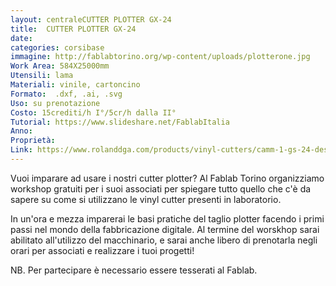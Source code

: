 ```yaml
---
layout: centraleCUTTER PLOTTER GX-24
title:  CUTTER PLOTTER GX-24
date:   
categories: corsibase
immagine: http://fablabtorino.org/wp-content/uploads/plotterone.jpg
Work Area: 584X25000mm
Utensili: lama
Materiali: vinile, cartoncino
Formato:  .dxf, .ai, .svg
Uso: su prenotazione
Costo: 15crediti/h I°/5cr/h dalla II°
Tutorial: https://www.slideshare.net/FablabItalia
Anno:
Proprietà:
Link: https://www.rolanddga.com/products/vinyl-cutters/camm-1-gs-24-desktop-vinyl-cutter
---
```


Vuoi imparare ad usare i nostri cutter plotter? Al Fablab Torino organizziamo workshop gratuiti per i suoi associati per spiegare tutto quello che c'è da sapere su come si utilizzano le vinyl cutter presenti in laboratorio.
<!--more-->
In un'ora e mezza imparerai le basi pratiche del taglio plotter facendo i primi passi nel mondo della fabbricazione digitale. Al termine del worskhop sarai abilitato all'utilizzo del macchinario, e sarai anche libero di prenotarla negli orari per associati e realizzare i tuoi progetti!

NB. Per partecipare è necessario essere tesserati al Fablab.
